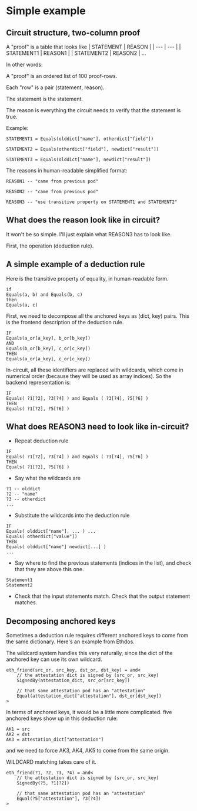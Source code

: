 # Simple example


## Circuit structure, two-column proof

A "proof" is a table that looks like
| STATEMENT | REASON |
| --- | --- |
| STATEMENT1 | REASON1 |
| STATEMENT2 | REASON2 |
...

In other words:

A "proof" is an ordered list of 100 proof-rows.

Each "row" is a pair (statement, reason).

The statement is the statement.

The reason is everything the circuit needs to verify that the statement is true.

Example:

```
STATEMENT1 = Equals(olddict["name"], otherdict["field"])

STATEMENT2 = Equals(otherdict["field"], newdict["result"])

STATEMENT3 = Equals(olddict["name"], newdict["result"])
```

The reasons in human-readable simplified format:

```
REASON1 -- "came from previous pod"

REASON2 -- "came from previous pod"

REASON3 -- "use transitive property on STATEMENT1 and STATEMENT2"
```

## What does the reason look like in circuit?

It won't be so simple.  I'll just explain what REASON3 has to look like.

First, the operation (deduction rule).

## A simple example of a deduction rule

Here is the transitive property of equality, in human-readable form.
```
if
Equals(a, b) and Equals(b, c)
then
Equals(a, c)
```

First, we need to decompose all the anchored keys as (dict, key) pairs.  This is the frontend description of the deduction rule.
```
IF
Equals(a_or[a_key], b_or[b_key])
AND
Equals(b_or[b_key], c_or[c_key])
THEN
Equals(a_or[a_key], c_or[c_key])
```

In-circuit, all these identifiers are replaced with wildcards, which come in numerical order (because they will be used as array indices).  So the backend representation is:
```
IF
Equals( ?1[?2], ?3[?4] ) and Equals ( ?3[?4], ?5[?6] )
THEN
Equals( ?1[?2], ?5[?6] )
```


## What does REASON3 need to look like in-circuit?

- Repeat deduction rule
 ```
IF
Equals( ?1[?2], ?3[?4] ) and Equals ( ?3[?4], ?5[?6] )
THEN
Equals( ?1[?2], ?5[?6] )
```
- Say what the wildcards are
```
?1 -- olddict
?2 -- "name"
?3 -- otherdict
...
```
- Substitute the wildcards into the deduction rule
```
IF
Equals( olddict["name"], ... ) ...
Equals( otherdict["value"])
THEN
Equals( olddict["name"] newdict[...] )
...
```
- Say where to find the previous statements (indices in the list), and check that they are above this one.
```
Statement1
Statement2
```
- Check that the input statements match.  Check that the output statement matches.



## Decomposing anchored keys

Sometimes a deduction rule requires different anchored keys to come from the same dictionary.  Here's an example from Ethdos.

The wildcard system handles this very naturally, since the dict of the anchored key can use its own wildcard.

```
eth_friend(src_or, src_key, dst_or, dst_key) = and<
    // the attestation dict is signed by (src_or, src_key)
    SignedBy(attestation_dict, src_or[src_key])

    // that same attestation pod has an "attestation"
    Equal(attestation_dict["attestation"], dst_or[dst_key])
>
```

In terms of anchored keys, it would be a little more complicated. five anchored keys show up in this deduction rule:
```
AK1 = src
AK2 = dst
AK3 = attestation_dict["attestation"]
```

and we need to force AK3, AK4, AK5 to come from the same origin.

WILDCARD matching takes care of it.

```
eth_friend(?1, ?2, ?3, ?4) = and<
    // the attestation dict is signed by (src_or, src_key)
    SignedBy(?5, ?1[?2])

    // that same attestation pod has an "attestation"
    Equal(?5["attestation"], ?3[?4])
>
```
